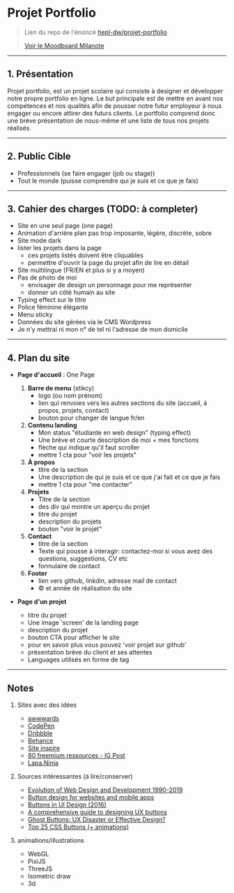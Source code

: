 # Projet Portfolio

> Lien du repo de l'énoncé [hepl-dw/projet-portfolio](https://github.com/hepl-dw/projet-portfolio)

> [Voir le Moodboard Milanote](https://app.milanote.com/1Ld0M11FRplq4n?p=Qzrn0toKuX9)

***
## 1. Présentation

Projet portfolio, est un projet scolaire qui consiste à designer et développer notre propre portfolio en ligne.
Le but principale est de mettre en avant nos compétences et nos qualités afin de pousser notre futur employeur à nous engager ou encore attirer des futurs clients. Le portfolio comprend donc une brève présentation de nous-même et une liste de tous nos projets réalisés.

***
## 2. Public Cible

  - Professionnels (se faire engager (job ou stage))
  - Tout le monde (puisse comprendre qui je suis et ce que je fais)

***
## 3. Cahier des charges (TODO: à completer)


  - Site en une seul page (one page)
  - Animation d'arrière plan pas trop imposante, légère, discrète, sobre
  - Site mode dark
  - lister les projets dans la page
      - ces projets listés doivent être cliquables
      - permettre d'ouvrir la page du projet afin de lire en détail
  - Site multilingue (FR/EN et plus si y a moyen)
  - Pas de photo de moi
      - envisager de design un personnage pour me représenter
      - donner un côté humain au site
  - Typing effect sur le titre
  - Police féminine élégante
  - Menu sticky
  - Données du site gérées via le CMS Wordpress
  - Je n'y mettrai ni mon n° de tel ni l'adresse de mon domicile

***
## 4. Plan du site

- **Page d'accueil** : One Page

  1. **Barre de menu** (stikcy)
      - logo (ou nom prénom)
      - lien qui renvoies vers les autres sections du site (accueil, à propos, projets, contact)
      - bouton pour changer de langue fr/en
  2. **Contenu landing**
      - Mon status "étudiante en web design" (typing effect)
      - Une brève et courte description de moi + mes fonctions
      - flèche qui indique qu'il faut scroller
      - mettre 1 cta pour "voir les projets"
  2. **À propos**
      - titre de la section
      - Une description de qui je suis et ce que j'ai fait et ce que je fais
      - mettre 1 cta pour "me contacter"
  3. **Projets**
      - Titre de la section
      - des div qui montre un aperçu du projet
      - titre du projet
      - description du projets
      - bouton "voir le projet"
  4. **Contact**
      - titre de la section
      - Texte qui pousse à interagir: contactez-moi si vous avez des questions, suggestions, CV etc
      - formulaire de contact
  5. **Footer**
      - lien vers github, linkdin, adresse mail de contact
      - © et année de réalisation du site


- **Page d'un projet**
  - titre du projet
  - Une image 'screen' de la landing page
  - description du projet
  - bouton CTA pour afficher le site
  - pour en savoir plus vous pouvez 'voir projet sur github'
  - présentation brève du client et ses attentes
  - Languages utilisés en forme de tag

  
***

## Notes

1. Sites avec des idées
    - [awwwards](https://www.awwwards.com/)
    - [CodePen](https://codepen.io/)
    - [Dribbble](https://dribbble.com/)
    - [Behance](https://www.behance.net/)
    - [Site inspire](https://www.siteinspire.com/)
    - [80 freemium ressources - IG Post](https://www.instagram.com/p/B-o8AYqAysN/?igshid=12dahniui9rw7)
    - [Lapa.Ninja](https://www.lapa.ninja/)


2. Sources intéressantes (à lire/conserver)
    - [Evolution of Web Design and Development 1990-2019](https://redstapler.co/evolution-webdev-webdesign-1990-2019/)
    - [Button design for websites and mobile apps](https://www.justinmind.com/blog/button-design-websites-mobile-apps/)
    - [Buttons in UI Design (2016)](https://gigazine.net/gsc_news/en/20160728-button-ui-design/)
    - [A comprehensive guide to designing UX buttons](https://www.invisionapp.com/inside-design/comprehensive-guide-designing-ux-buttons/)
    - [Ghost Buttons: UX Disaster or Effective Design?](https://cxl.com/blog/ghost-buttons/)
    - [Top 25 CSS Buttons (+ animations)](https://dev.to/webdeasy/top-20-css-buttons-animations-f41)

3. animations/illustrations
    - WebGL
    - PixiJS
    - ThreeJS
    - Isometric draw
    - 3d

